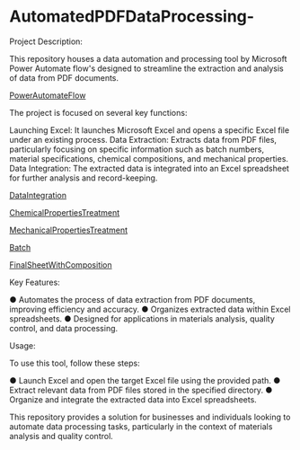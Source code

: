 # AutomatedPDFDataProcessing-
Project Description:

This repository houses a data automation and processing tool by Microsoft Power Automate flow's designed to streamline the extraction and analysis of data from PDF documents. 

[PowerAutomateFlow](https://drive.google.com/uc?id=1yIXwyBZd62ai6QvIX-pXnaPVjjw-JGSm)

The project is focused on several key functions:

Launching Excel: It launches Microsoft Excel and opens a specific Excel file under an existing process.
Data Extraction: Extracts data from PDF files, particularly focusing on specific information such as batch numbers, material specifications, chemical compositions, and mechanical properties.
Data Integration: The extracted data is integrated into an Excel spreadsheet for further analysis and record-keeping.

[DataIntegration](https://drive.google.com/uc?id=1rXk1Fd4DPJJOaqX8SRMqX-gAaiXAAB-W)

[ChemicalPropertiesTreatment](https://drive.google.com/uc?id=17CSJQW6IxkvmyWpsOGefQGqu-tVkPGBx)

[MechanicalPropertiesTreatment](https://drive.google.com/uc?id=16yAGsRI35o_GzZ7-z2vW5bqJ9TiiOT_W)

[Batch](https://drive.google.com/uc?id=1_FtWrGj3Gxs5O2DOZMJLXi8igUqz3eiw/view?usp=sharing)

[FinalSheetWithComposition](https://drive.google.com/uc?id=1YGF-9bFxnn8zbo8W_GyNwJFJyiZitca5)

Key Features:

● Automates the process of data extraction from PDF documents, improving efficiency and accuracy.
● Organizes extracted data within Excel spreadsheets.
● Designed for applications in materials analysis, quality control, and data processing.

Usage:

To use this tool, follow these steps:

● Launch Excel and open the target Excel file using the provided path.
● Extract relevant data from PDF files stored in the specified directory.
● Organize and integrate the extracted data into Excel spreadsheets.

This repository provides a solution for businesses and individuals looking to automate data processing tasks, particularly in the context of materials analysis and quality control.


